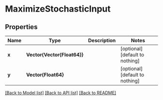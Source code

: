 # MaximizeStochasticInput


## Properties
Name | Type | Description | Notes
------------ | ------------- | ------------- | -------------
**x** | **Vector{Vector{Float64}}** |  | [optional] [default to nothing]
**y** | **Vector{Float64}** |  | [optional] [default to nothing]


[[Back to Model list]](../README.md#models) [[Back to API list]](../README.md#api-endpoints) [[Back to README]](../README.md)


